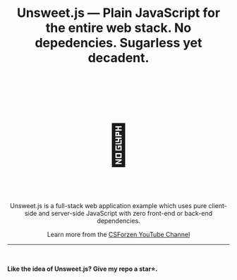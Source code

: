 <h1 align="center">Unsweet.js — Plain JavaScript for the entire web stack. No depedencies. Sugarless yet decadent. </h1>

<h2 align="center" style="font-size: 90px;">🍰</h2>
<p align="center">
Unsweet.js is a full-stack web application example which uses pure client-side and server-side JavaScript with zero front-end or back-end dependencies.
</p>

<p align="center">
  Learn more from the <a href="https://www.youtube.com">CSForzen YouTube Channel</a>
</p>
<hr>
<br>

**Like the idea of Unsweet.js? Give my repo a star⭐.**
